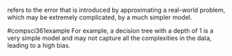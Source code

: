 refers to the error that is introduced by approximating a real-world problem, which may be extremely complicated, by a much simpler model. 

#compsci361example 
For example, a decision tree with a depth of 1 is a very simple model and may not capture all the complexities in the data, leading to a high bias.